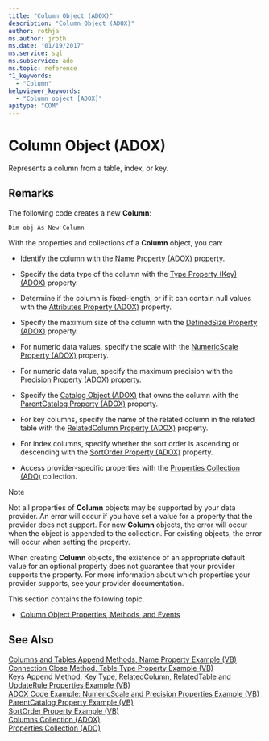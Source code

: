 ```yaml
---
title: "Column Object (ADOX)"
description: "Column Object (ADOX)"
author: rothja
ms.author: jroth
ms.date: "01/19/2017"
ms.service: sql
ms.subservice: ado
ms.topic: reference
f1_keywords:
  - "Column"
helpviewer_keywords:
  - "Column object [ADOX]"
apitype: "COM"
---
```

# Column Object (ADOX)
Represents a column from a table, index, or key.  
  
## Remarks  
 The following code creates a new **Column**:  
  
 `Dim obj As New Column`  
  
 With the properties and collections of a **Column** object, you can:  
  
-   Identify the column with the [Name Property (ADOX)](./name-property-adox.md) property.  
  
-   Specify the data type of the column with the [Type Property (Key) (ADOX)](./type-property-key-adox.md) property.  
  
-   Determine if the column is fixed-length, or if it can contain null values with the [Attributes Property (ADOX)](./attributes-property-adox.md) property.  
  
-   Specify the maximum size of the column with the [DefinedSize Property (ADOX)](./definedsize-property-adox.md) property.  
  
-   For numeric data values, specify the scale with the [NumericScale Property (ADOX)](./numericscale-property-adox.md) property.  
  
-   For numeric data value, specify the maximum precision with the [Precision Property (ADOX)](./precision-property-adox.md) property.  
  
-   Specify the [Catalog Object (ADOX)](./catalog-object-adox.md) that owns the column with the [ParentCatalog Property (ADOX)](./parentcatalog-property-adox.md) property.  
  
-   For key columns, specify the name of the related column in the related table with the [RelatedColumn Property (ADOX)](./relatedcolumn-property-adox.md) property.  
  
-   For index columns, specify whether the sort order is ascending or descending with the [SortOrder Property (ADOX)](./sortorder-property-adox.md) property.  
  
-   Access provider-specific properties with the [Properties Collection (ADO)](../ado-api/properties-collection-ado.md) collection.  
  
> [!NOTE]
>  Not all properties of **Column** objects may be supported by your data provider. An error will occur if you have set a value for a property that the provider does not support. For new **Column** objects, the error will occur when the object is appended to the collection. For existing objects, the error will occur when setting the property.  
>   
>  When creating **Column** objects, the existence of an appropriate default value for an optional property does not guarantee that your provider supports the property. For more information about which properties your provider supports, see your provider documentation.  
  
 This section contains the following topic.  
  
-   [Column Object Properties, Methods, and Events](./column-object-properties-methods-and-events.md)  
  
## See Also  
 [Columns and Tables Append Methods, Name Property Example (VB)](./columns-and-tables-append-methods-name-property-example-vb.md)   
 [Connection Close Method, Table Type Property Example (VB)](./connection-close-method-table-type-property-example-vb.md)   
 [Keys Append Method, Key Type, RelatedColumn, RelatedTable and UpdateRule Properties Example (VB)](./keys-append-method-key-type-relatedcolumn-relatedtable-example-vb.md)   
 [ADOX Code Example: NumericScale and Precision Properties Example (VB)](./adox-code-example-numericscale-and-precision-properties-example-vb.md)   
 [ParentCatalog Property Example (VB)](./parentcatalog-property-example-vb.md)   
 [SortOrder Property Example (VB)](./sortorder-property-example-vb.md)   
 [Columns Collection (ADOX)](./columns-collection-adox.md)   
 [Properties Collection (ADO)](../ado-api/properties-collection-ado.md)